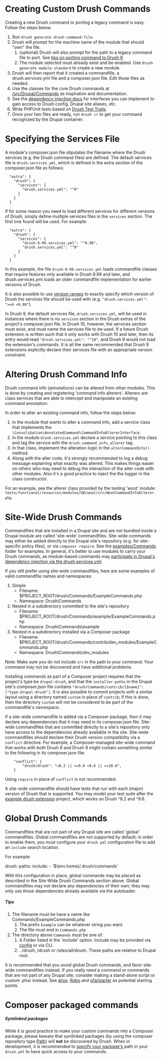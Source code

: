Creating Custom Drush Commands
==============================

Creating a new Drush command or porting a legacy command is easy. Follow the steps below.

1. Run `drush generate drush-command-file`.
1. Drush will prompt for the machine name of the module that should "own" the file.
    1. (optional) Drush will also prompt for the path to a legacy command file to port. See [tips on porting command to Drush 9](https://weitzman.github.io/blog/port-to-drush9)
    1. The module selected must already exist and be enabled. Use `drush generate module-standard` to create a new module.
1. Drush will then report that it created a commandfile, a drush.services.yml file and a composer.json file. Edit those files as needed.
1. Use the classes for the core Drush commands at [/src/Drupal/Commands](https://github.com/drush-ops/drush/tree/master/src/Drupal/Commands) as inspiration and documentation.
1. See the [dependency injection docs](dependency-injection.md) for interfaces you can implement to gain access to Drush config, Drupal site aliases, etc.
1. Write PHPUnit tests based on [Drush Test Traits](https://github.com/drush-ops/drush/tree/master/tests#drush-test-traits).
1. Once your two files are ready, run `drush cr` to get your command recognized by the Drupal container.

Specifying the Services File
================================

A module's composer.json file stipulates the filename where the Drush services (e.g. the Drush command files) are defined. The default services file is `drush.services.yml`, which is defined in the extra section of the composer.json file as follows:
```
  "extra": {
    "drush": {
      "services": {
        "drush.services.yml": "^9"
      }
    }
  }
```
If for some reason you need to load different services for different versions of Drush, simply define multiple services files in the `services` section. The first one found will be used. For example:
```
  "extra": {
    "drush": {
      "services": {
        "drush-9-99.services.yml": "^9.99",
        "drush.services.yml": "^9"
      }
    }
  }
```
In this example, the file `drush-9-99.services.yml` loads commandfile classes that require features only available in Drush 9.99 and later, and drush.services.yml loads an older commandfile implementation for earlier versions of Drush.

It is also possible to use [version ranges](https://getcomposer.org/doc/articles/versions.md#version-range) to exactly specify which version of Drush the services file should be used with (e.g. `"drush.services.yml": ">=9 <9.99"`).

In Drush 9, the default services file, `drush.services.yml`, will be used in instances where there is no `services` section in the Drush extras of the project's composer.json file. In Drush 10, however, the services section must exist, and must name the services file to be used. If a future Drush extension is written such that it only works with Drush 10 and later, then its entry would read `"drush.services.yml": "^10"`, and Drush 9 would not load the extension's commands. It is all the same recommended that Drush 9 extensions explicitly declare their services file with an appropriate version constraint.

Altering Drush Command Info
===========================

Drush command info (annotations) can be altered from other modules. This is done by creating and registering 'command info alterers'. Alterers are class services that are able to intercept and manipulate an existing command annotation.

In order to alter an existing command info, follow the steps below:

1. In the module that wants to alter a command info, add a service class that implements the `\Consolidation\AnnotatedCommand\CommandInfoAltererInterface`.
1. In the module `drush.services.yml` declare a service pointing to this class and tag the service with the `drush.command_info_alterer` tag.
1. In that class, implement the alteration logic in the `alterCommandInfo()` method.
1. Along with the alter code, it's strongly recommended to log a debug message explaining what exactly was altered. This makes things easier on others who may need to debug the interaction of the alter code with other modules. Also it's a good practice to inject the the logger in the class constructor.

For an example, see the alterer class provided by the testing 'woot' module: `tests/functional/resources/modules/d8/woot/src/WootCommandInfoAlterer.php`.

Site-Wide Drush Commands
==============================

Commandfiles that are installed in a Drupal site and are not bundled inside a Drupal module are called 'site-wide' commandfiles. Site-wide commands may either be added directly to the Drupal site's repository (e.g. for site-specific policy files), or via `composer require`. See the [examples/Commands](https://github.com/drush-ops/drush/tree/master/examples/Commands) folder for examples. In general, it's better to use modules to carry your Drush commands, as module-based commands may [participate in Drupal's dependency injection via the drush.services.yml](#specifying-the-services-file).

If you still prefer using site-wide commandfiles, here are some examples of valid commandfile names and namespaces:

1. Simple
     - Filename: $PROJECT_ROOT/drush/Commands/ExampleCommands.php
     - Namespace: Drush\Commands
1. Nested in a subdirectory committed to the site's repository
     - Filename: $PROJECT_ROOT/drush/Commands/example/ExampleCommands.php
     - Namespace: Drush\Commands\example
1. Nested in a subdirectory installed via a Composer package
    - Filename: $PROJECT_ROOT/drush/Commands/contrib/dev_modules/ExampleCommands.php
    - Namespace: Drush\Commands\dev_modules

Note: Make sure you do _not_ include `src` in the path to your command. Your command may not be discovered and have additional problems.

Installing commands as part of a Composer project requires that the project's type be `drupal-drush`, and that the `installer-paths` in the Drupal site's composer.json file contains `"drush/Commands/contrib/{$name}": ["type:drupal-drush"]`. It is also possible to commit projects with a similar layout using a directory named `custom` in place of `contrib`; if this is done, then the directory `custom` will not be considered to be part of the commandfile's namespace.

If a site-wide commandfile is added via a Composer package, then it may declare any dependencies that it may need in its composer.json file. Site-wide commandfiles that are committed directly to a site's repository only have access to the dependencies already available in the site. Site-wide commandfiles should declare their Drush version compatibility via a `conflict` directive. For example, a Composer-managed site-wide command that works with both Drush 8 and Drush 9 might contain something similar to the following in its composer.json file:
```
    "conflict": {
        "drush/drush": "<8.2 || >=9.0 <9.6 || >=10.0",
    }
```
Using `require` in place of `conflict` is not recommended.

A site-wide commandfile should have tests that run with each (major) version of Drush that is supported. You may model your test suite after the [example drush extension](https://github.com/drush-ops/example-drush-extension) project, which works on Drush ^8.2 and ^9.6.

Global Drush Commands
==============================

Commandfiles that are not part of any Drupal site are called 'global' commandfiles. Global commandfiles are not supported by default; in order to enable them, you must configure your `drush.yml` configuration file to add an `include` search location.

For example:

drush:
  paths:
    include:
      - '${env.home}/.drush/commands'
      
With this configuration in place, global commands may be placed as described in the Site-Wide Drush Commands section above. Global commandfiles may not declare any dependencies of their own; they may only use those dependencies already available via the autoloader.

##### Tips
1. The filename must be have a name like Commands/ExampleCommands.php
    1. The prefix `Example` can be whatever string you want.
    1. The file must end in `Commands.php`
1. The directory above `Commands` must be one of: 
    1.  A Folder listed in the 'include' option. Include may be provided via [config](#global-drush-commands) or via CLI.
    1.  ../drush, /drush or /sites/all/drush. These paths are relative to Drupal root.

It is recommended that you avoid global Drush commands, and favor site-wide commandfiles instead. If you really need a command or commands that are not part of any Drupal site, consider making a stand-alone script or custom .phar instead. See [ahoy](https://github.com/ahoy-cli/ahoy), [Robo](https://github.com/consolidation/robo) and [g1a/starter](https://github.com/g1a/starter) as potential starting points.

Composer packaged commands
==============================

##### Symlinked packages
While it is good practice to make your custom commands into a Composer package, please beware that symlinked packages (by using the composer repository type [Path](https://getcomposer.org/doc/05-repositories.md#path)) will **not** be discovered by Drush. When in development, it is recommended to [specify your package's](https://github.com/drush-ops/drush/blob/master/examples/example.drush.yml#L52-L67) path in your `drush.yml` to have quick access to your commands.